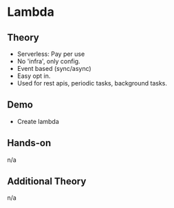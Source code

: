 # Lambda

## Theory

- Serverless: Pay per use
- No 'infra', only config.
- Event based (sync/async)
- Easy opt in.
- Used for rest apis, periodic tasks, background tasks.

## Demo

- Create lambda

## Hands-on

n/a

## Additional Theory

n/a
